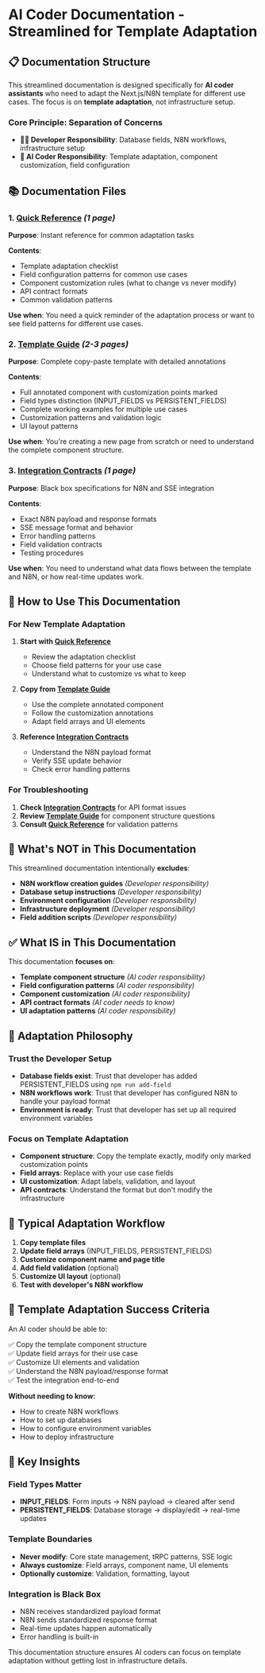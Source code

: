 # AI Coder Documentation - Streamlined for Template Adaptation

## 📋 Documentation Structure

This streamlined documentation is designed specifically for **AI coder assistants** who need to adapt the Next.js/N8N template for different use cases. The focus is on **template adaptation**, not infrastructure setup.

### Core Principle: Separation of Concerns

- **👨‍💻 Developer Responsibility**: Database fields, N8N workflows, infrastructure setup
- **🤖 AI Coder Responsibility**: Template adaptation, component customization, field configuration

## 📚 Documentation Files

### 1. [Quick Reference](./ai-coder-quick-reference.md) *(1 page)*
**Purpose**: Instant reference for common adaptation tasks

**Contents**:
- Template adaptation checklist
- Field configuration patterns for common use cases
- Component customization rules (what to change vs never modify)
- API contract formats
- Common validation patterns

**Use when**: You need a quick reminder of the adaptation process or want to see field patterns for different use cases.

### 2. [Template Guide](./ai-coder-template-guide.md) *(2-3 pages)*
**Purpose**: Complete copy-paste template with detailed annotations

**Contents**:
- Full annotated component with customization points marked
- Field types distinction (INPUT_FIELDS vs PERSISTENT_FIELDS)
- Complete working examples for multiple use cases
- Customization patterns and validation logic
- UI layout patterns

**Use when**: You're creating a new page from scratch or need to understand the complete component structure.

### 3. [Integration Contracts](./ai-coder-integration-contracts.md) *(1 page)*
**Purpose**: Black box specifications for N8N and SSE integration

**Contents**:
- Exact N8N payload and response formats
- SSE message format and behavior
- Error handling patterns
- Field validation contracts
- Testing procedures

**Use when**: You need to understand what data flows between the template and N8N, or how real-time updates work.

## 🎯 How to Use This Documentation

### For New Template Adaptation

1. **Start with [Quick Reference](./ai-coder-quick-reference.md)**
   - Review the adaptation checklist
   - Choose field patterns for your use case
   - Understand what to customize vs what to keep

2. **Copy from [Template Guide](./ai-coder-template-guide.md)**
   - Use the complete annotated component
   - Follow the customization annotations
   - Adapt field arrays and UI elements

3. **Reference [Integration Contracts](./ai-coder-integration-contracts.md)**
   - Understand the N8N payload format
   - Verify SSE update behavior
   - Check error handling patterns

### For Troubleshooting

1. **Check [Integration Contracts](./ai-coder-integration-contracts.md)** for API format issues
2. **Review [Template Guide](./ai-coder-template-guide.md)** for component structure questions
3. **Consult [Quick Reference](./ai-coder-quick-reference.md)** for validation patterns

## 🚫 What's NOT in This Documentation

This streamlined documentation intentionally **excludes**:

- **N8N workflow creation guides** *(Developer responsibility)*
- **Database setup instructions** *(Developer responsibility)*
- **Environment configuration** *(Developer responsibility)*
- **Infrastructure deployment** *(Developer responsibility)*
- **Field addition scripts** *(Developer responsibility)*

## ✅ What IS in This Documentation

This documentation **focuses on**:

- **Template component structure** *(AI coder responsibility)*
- **Field configuration patterns** *(AI coder responsibility)*
- **Component customization** *(AI coder responsibility)*
- **API contract formats** *(AI coder needs to know)*
- **UI adaptation patterns** *(AI coder responsibility)*

## 🎨 Adaptation Philosophy

### Trust the Developer Setup

- **Database fields exist**: Trust that developer has added PERSISTENT_FIELDS using `npm run add-field`
- **N8N workflows work**: Trust that developer has configured N8N to handle your payload format
- **Environment is ready**: Trust that developer has set up all required environment variables

### Focus on Template Adaptation

- **Component structure**: Copy the template exactly, modify only marked customization points
- **Field arrays**: Replace with your use case fields
- **UI customization**: Adapt labels, validation, and layout
- **API contracts**: Understand the format but don't modify the infrastructure

## 🔄 Typical Adaptation Workflow

1. **Copy template files**
2. **Update field arrays** (INPUT_FIELDS, PERSISTENT_FIELDS)
3. **Customize component name and page title**
4. **Add field validation** (optional)
5. **Customize UI layout** (optional)
6. **Test with developer's N8N workflow**

## 📝 Template Adaptation Success Criteria

An AI coder should be able to:

✅ Copy the template component structure  
✅ Update field arrays for their use case  
✅ Customize UI elements and validation  
✅ Understand the N8N payload/response format  
✅ Test the integration end-to-end  

**Without needing to know:**
- How to create N8N workflows
- How to set up databases
- How to configure environment variables
- How to deploy infrastructure

## 🎯 Key Insights

### Field Types Matter
- **INPUT_FIELDS**: Form inputs → N8N payload → cleared after send
- **PERSISTENT_FIELDS**: Database storage → display/edit → real-time updates

### Template Boundaries
- **Never modify**: Core state management, tRPC patterns, SSE logic
- **Always customize**: Field arrays, component name, UI elements
- **Optionally customize**: Validation, formatting, layout

### Integration is Black Box
- N8N receives standardized payload format
- N8N sends standardized response format
- Real-time updates happen automatically
- Error handling is built-in

This documentation structure ensures AI coders can focus on template adaptation without getting lost in infrastructure details. 